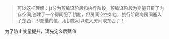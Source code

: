 > 可以这样理解：js分为预编译阶段和执行阶段，预编译阶段为变量开辟了内存空间,创建了一个房间配了钥匙，但房间空空如也，执行阶段向房间塞入了东西，即变量的值，用钥匙可以进入房间取东西了！

为了防止变量提升，请先定义后赋值
